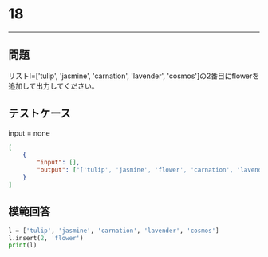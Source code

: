 # 18

---
## 問題

リストl=['tulip', 'jasmine', 'carnation', 'lavender', 'cosmos']の2番目にflowerを追加して出力してください。

## テストケース
input = none
```json
[
	{
		"input": [],
		"output": ["['tulip', 'jasmine', 'flower', 'carnation', 'lavender', 'cosmos']"]
  	}
]
```

## 模範回答
```python
l = ['tulip', 'jasmine', 'carnation', 'lavender', 'cosmos']
l.insert(2, 'flower')
print(l)
```